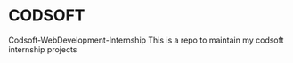 # CODSOFT
Codsoft-WebDevelopment-Internship This is a repo to maintain my codsoft internship projects 
